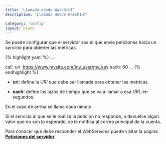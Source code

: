 ```yaml
---
title: 'Llamada desde WatchIoT'
description: 'Llamada desde WatchIoT'

category: 'config'
layout: blank
---
```


Se puede configurar que el servidor sea el que envie peticiones hacia un *servicio* para obtener las metricas.


{% highlight yaml %}
...

call:
     uri: https://www.mysite.com/my_user/my_key
     each: 60
...
{% endhighlight %}

 * **uri:** define la *URI* que debe ser llamada para obtener las metricas.

 * **each:** define los lazos de tiempo que se va a llamar a esa *URL* en segundos.

En el caso de arriba se llama cada minuto.

Si el servicio al que se le realiza la peticion no responde, o devuelve algun valor que no son lo esperado, se le notifica al 
correo principal de la cuenta.

Para conocer que debe responder el *WebServices* puede visitar la pagina **[Peticiones del servidor](#/request-server/)**
